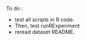 To do :
- test all scripts in R code.
- Then, test runRExperiment
- reread dataset README.


                                                                                                            
